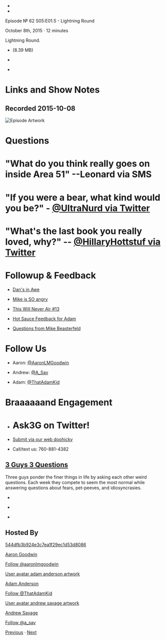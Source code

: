 -

-

Episode № 62 S05:E01.5 - Lightning Round

October 8th, 2015 · 12 minutes

Lightning Round.

- [](http://podcasts-1.feedpress.co/13789/18220.mp3)(8.39 MB)

- [](http://twitter.com/intent/tweet?text=3%20Guys%203%20Questions%20%E2%84%96%2062%20on%20@goodstuff_fm%20-%20http://goodstuff.fm/3g3q/62)

- [](http://www.facebook.com/sharer/sharer.php?u=http://goodstuff.fm/3g3q/62)

# Links and Show Notes

## Recorded 2015-10-08

![Episode Artwork](http://l.gdwn.co/1kp1T.gif)

# Questions

# "What do you think really goes on inside Area 51" --Leonard via SMS

# "If you were a bear, what kind would you be?" - [@UltraNurd via Twitter](http://twitter.com/UltraNurd/status/644877026814332928)

# "What's the last book you really loved, why?" -- [@HillaryHottstuf via Twitter](http://ift.tt/1DPcw9D)

# Followup & Feedback

- [Dan's in Awe](https://twitter.com/dansturm/status/651090548875395072)

- [Mike is SO angry](https://twitter.com/mikebeasterfeld/status/652125324830986240)

- [This Will Never Air #13](http://www.thiswillneverair.com/episodes/17642-this-will-never-air-13-tornado-horn-worms)

- [Hot Sauce Feedback for Adam](https://twitter.com/mikeyReiach/status/651365384533098496)

- [Questions from Mike Beasterfeld](https://twitter.com/mikebeasterfeld/status/652142340484689922)

# Follow Us

- Aaron: [@AaronLMGoodwin](http://twitter.com/aaronlmgoodwin)

- Andrew: [@A_Sav](http://twitter.com/a_sav)

- Adam: [@ThatAdamKid](http://twitter.com/thatadamkid)

# Braaaaaand Engagement

- # Ask3G on Twitter!

- [Submit via our web doohicky](http://3g3q.co/ask)

- Call/text us: 760-881-4382

## [3 Guys 3 Questions](/3g3q)

Three guys ponder the finer things in life by asking each other weird questions. Each week they compete to seem the most normal while answering questions about fears, pet-peeves, and idiosyncrasies.

- [](https://itunes.apple.com/us/podcast/3-guys-3-questions/id914129482)

- [](http://feed.3g3q.co/)

- [](mailto:3guys3questions@gmail.com?cc=sponsorship%40goodstuff.fm&subject=%5BGoodStuff%20FM%5D%20Sponsorship%20Inquiry%20for%203%20Guys%203%20Questions)

## Hosted By

[544dfb3b924e3c7ea1f29ec1d53d8086](/people/aaron-goodwin)[](http://gravatar.com/avatar/544dfb3b924e3c7ea1f29ec1d53d8086.png?s=300&r=pg)

[Aaron Goodwin](/people/aaron-goodwin)

[Follow @aaronlmgoodwin](https://twitter.com/aaronlmgoodwin)

[User avatar adam anderson artwork](/people/adam-anderson)[](https://goodstuffs3.s3.amazonaws.com/uploads/user/avatar/89/user_avatar_adam-anderson_artwork.png)

[Adam Anderson](/people/adam-anderson)

[Follow @ThatAdamKid](https://twitter.com/ThatAdamKid)

[User avatar andrew savage artwork](/people/andrew-savage)[](https://goodstuffs3.s3.amazonaws.com/uploads/user/avatar/95/user_avatar_andrew-savage_artwork.png)

[Andrew Savage](/people/andrew-savage)

[Follow @a_sav](https://twitter.com/a_sav)

[Previous](/3g3q/61) · [Next](/3g3q/63)
